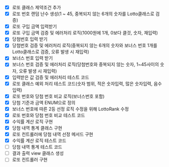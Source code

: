 
- [x] 로또 클래스 제약조건 추가
- [x] 로또 번호 랜덤 난수 생성(1 ~ 45, 중복되지 않는 6개의 숫자를 Lotto클래스로 검증)
- [x] 로또 구입 금액 입력받기
- [x] 로또 구입 금액 검증 및 에러처리 로직(1000원에 1개, 0보다 클것, 숫자, 재입력)
- [x] 당첨번호 입력 받기
- [x] 당첨번호 검증 및 에러처리 로직(중복되지 않는 6개의 숫자와 보너스 번호 1개를 Lotto클래스로 검증, 오류 발생 시 재입력)
- [x] 보너스 번호 입력 받기
- [x] 보너스 번호 검증 및 에러처리 로직(당첨번호와 중복되지 않는 숫자, 1~45사이의 숫자, 오류 발생 시 재입력)
- [x] 입력받은 값 검증 및 에러처리 테스트 코드
- [x] 로또 클래스 예외 처리 테스트 코드(숫자 범위, 적은 숫자입력, 많은 숫자입력, 음수입력)
- [x] 로또 번호와 당첨 번호 비교 로직(보너스번호 포함)
- [x] 당첨 기준과 금액 ENUM으로 정의
- [x] 보너스 번호에 따른 2등 선정 로직 수정을 위해 LottoRank 수정
- [x] 로또 번호와 당첨 번호 비교 테스트 코드
- [x] 수익률 계산 로직 구현
- [x] 당첨 내역 통계 클래스 구현
- [x] 로또 컨트롤러에 당첨 내역 선정 메서드 구현
- [x] 수익률 계산 로직 테스트 코드
- [ ] 당첨 내역 통계 테스트 코드
- [ ] 결과 출력 view 클래스 생성
- [ ] 로또 컨트롤러 구현

